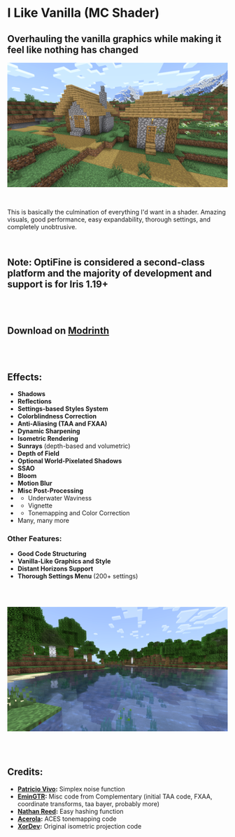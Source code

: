 # I Like Vanilla (MC Shader)

## Overhauling the vanilla graphics while making it feel like nothing has changed

![Example Image (Village)](/images/village.png)

<br>

This is basically the culmination of everything I'd want in a shader. Amazing visuals, good performance, easy expandability, thorough settings, and completely unobtrusive.

<br>

## Note: OptiFine is considered a second-class platform and the majority of development and support is for Iris 1.19+

<br>
<br>

## Download on [Modrinth](https://modrinth.com/shader/what42s-shader-base)

<br>
<br>

## Effects:

- **Shadows**
- **Reflections**
- **Settings-based Styles System**
- **Colorblindness Correction**
- **Anti-Aliasing (TAA and FXAA)**
- **Dynamic Sharpening**
- **Isometric Rendering**
- **Sunrays** (depth-based and volumetric)
- **Depth of Field**
- **Optional World-Pixelated Shadows**
- **SSAO**
- **Bloom**
- **Motion Blur**
- **Misc Post-Processing**
- - Underwater Waviness
- - Vignette
- - Tonemapping and Color Correction
- Many, many more

### Other Features:
- **Good Code Structuring**
- **Vanilla-Like Graphics and Style**
- **Distant Horizons Support**
- **Thorough Settings Menu** (200+ settings)

<br>
<br>

![Example Image (River)](/images/river.png)

<br>
<br>

## Credits:

- **[Patricio Vivo](https://gist.github.com/patriciogonzalezvivo/670c22f3966e662d2f83):** Simplex noise function
- **[EminGTR](https://modrinth.com/shader/complementary-reimagined):** Misc code from Complementary (initial TAA code, FXAA, coordinate transforms, taa bayer, probably more)
- **[Nathan Reed](https://www.reedbeta.com/blog/hash-functions-for-gpu-rendering/):** Easy hashing function
- **[Acerola](https://github.com/GarrettGunnell/Minecraft-Shaders/blob/c1a6f5060dfd91ccac31e04fa529f2be4304a21a/shaders/final.fsh):** ACES tonemapping code
- **[XorDev](https://github.com/XorDev/Ortho-Shaderpack/tree/master):** Original isometric projection code
